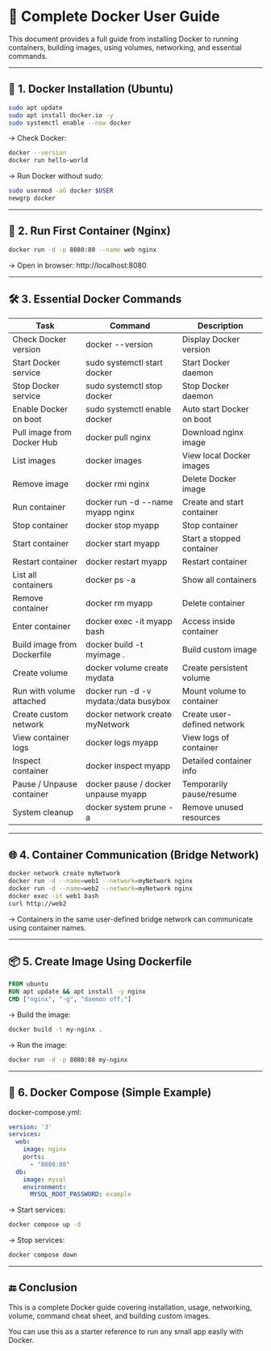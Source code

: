 # 🐳 Complete Docker User Guide

This document provides a full guide from installing Docker to running containers, building images, using volumes, networking, and essential commands.

---

## 🔧 1. Docker Installation (Ubuntu)

```bash
sudo apt update
sudo apt install docker.io -y
sudo systemctl enable --now docker
```

→ Check Docker:

```bash
docker --version
docker run hello-world
```

→ Run Docker without sudo:
```bash
sudo usermod -aG docker $USER
newgrp docker
```

---

## 🚀 2. Run First Container (Nginx)

```bash
docker run -d -p 8080:80 --name web nginx
```

→ Open in browser: http://localhost:8080

---

## 🛠️ 3. Essential Docker Commands

| Task                             | Command                                      | Description |
|----------------------------------|----------------------------------------------|-------------|
| Check Docker version             | docker --version                             | Display Docker version |
| Start Docker service             | sudo systemctl start docker                  | Start Docker daemon |
| Stop Docker service              | sudo systemctl stop docker                   | Stop Docker daemon |
| Enable Docker on boot            | sudo systemctl enable docker                 | Auto start Docker on boot |
| Pull image from Docker Hub       | docker pull nginx                            | Download nginx image |
| List images                      | docker images                                | View local Docker images |
| Remove image                     | docker rmi nginx                             | Delete Docker image |
| Run container                    | docker run -d --name myapp nginx             | Create and start container |
| Stop container                   | docker stop myapp                            | Stop container |
| Start container                  | docker start myapp                           | Start a stopped container |
| Restart container                | docker restart myapp                         | Restart container |
| List all containers              | docker ps -a                                 | Show all containers |
| Remove container                 | docker rm myapp                              | Delete container |
| Enter container                  | docker exec -it myapp bash                   | Access inside container |
| Build image from Dockerfile      | docker build -t myimage .                    | Build custom image |
| Create volume                    | docker volume create mydata                  | Create persistent volume |
| Run with volume attached         | docker run -d -v mydata:/data busybox        | Mount volume to container |
| Create custom network            | docker network create myNetwork              | Create user-defined network |
| View container logs              | docker logs myapp                            | View logs of container |
| Inspect container                | docker inspect myapp                         | Detailed container info |
| Pause / Unpause container        | docker pause / docker unpause myapp         | Temporarily pause/resume |
| System cleanup                   | docker system prune -a                       | Remove unused resources |

---

## 🌐 4. Container Communication (Bridge Network)

```bash
docker network create myNetwork
docker run -d --name=web1 --network=myNetwork nginx
docker run -d --name=web2 --network=myNetwork nginx
docker exec -it web1 bash
curl http://web2
```

→ Containers in the same user-defined bridge network can communicate using container names.

---

## 📦 5. Create Image Using Dockerfile

```Dockerfile
FROM ubuntu
RUN apt update && apt install -y nginx
CMD ["nginx", "-g", "daemon off;"]
```

→ Build the image:
```bash
docker build -t my-nginx .
```

→ Run the image:
```bash
docker run -d -p 8080:80 my-nginx
```

---

## 🧩 6. Docker Compose (Simple Example)

docker-compose.yml:
```yaml
version: '3'
services:
  web:
    image: nginx
    ports:
      - "8080:80"
  db:
    image: mysql
    environment:
      MYSQL_ROOT_PASSWORD: example
```

→ Start services:
```bash
docker compose up -d
```

→ Stop services:
```bash
docker compose down
```

---

## 🔚 Conclusion

This is a complete Docker guide covering installation, usage, networking, volume, command cheat sheet, and building custom images.

You can use this as a starter reference to run any small app easily with Docker.

